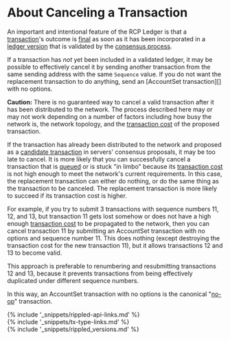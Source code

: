# About Canceling a Transaction

An important and intentional feature of the RCP Ledger is that a [transaction](transaction-basics.html)'s outcome is [final](finality-of-results.html) as soon as it has been incorporated in a [ledger version](ledgers.html) that is validated by the [consensus process](consensus.html).

If a transaction has _not_ yet been included in a validated ledger, it may be possible to effectively cancel it by sending another transaction from the same sending address with the same `Sequence` value. If you do not want the replacement transaction to do anything, send an [AccountSet transaction][] with no options.

**Caution:** There is no guaranteed way to cancel a valid transaction after it has been distributed to the network. The process described here may or may not work depending on a number of factors including how busy the network is, the network topology, and the [transaction cost](transaction-cost.html) of the proposed transaction.

If the transaction has already been distributed to the network and proposed as a [candidate transaction](consensus.html#consensus-1) in servers' consensus proposals, it may be too late to cancel. It is more likely that you can successfully cancel a transaction that is [queued](transaction-queue.html) or is stuck "in limbo" because its [transaction cost](transaction-cost.html) is not high enough to meet the network's current requirements. In this case, the replacement transaction can either do nothing, or do the same thing as the transaction to be canceled. The replacement transaction is more likely to succeed if its transaction cost is higher.

For example, if you try to submit 3 transactions with sequence numbers 11, 12, and 13, but transaction 11 gets lost somehow or does not have a high enough [transaction cost](transaction-cost.html) to be propagated to the network, then you can cancel transaction 11 by submitting an AccountSet transaction with no options and sequence number 11. This does nothing (except destroying the transaction cost for the new transaction 11), but it allows transactions 12 and 13 to become valid.

This approach is preferable to renumbering and resubmitting transactions 12 and 13, because it prevents transactions from being effectively duplicated under different sequence numbers.

In this way, an AccountSet transaction with no options is the canonical "[no-op](http://en.wikipedia.org/wiki/NOP)" transaction.

<!--{# common link defs #}-->
{% include '_snippets/rippled-api-links.md' %}			
{% include '_snippets/tx-type-links.md' %}			
{% include '_snippets/rippled_versions.md' %}
